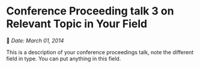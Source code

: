 # Conference Proceeding talk 3 on Relevant Topic in Your Field
:calendar: *Date: March 01, 2014*

This is a description of your conference proceedings talk, note the different field in type. You can put anything in this field.